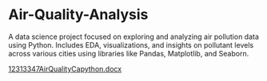 # Air-Quality-Analysis
A data science project focused on exploring and analyzing air pollution data using Python. Includes EDA, visualizations, and insights on pollutant levels across various cities using libraries like Pandas, Matplotlib, and Seaborn.

[12313347AirQualityCapython.docx](https://github.com/user-attachments/files/19721116/12313347AirQualityCapython.docx)
